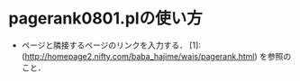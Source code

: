 # pagerank0801.plの使い方
* ページと隣接するページのリンクを入力する．
[1]:(http://homepage2.nifty.com/baba_hajime/wais/pagerank.html)
を参照のこと．